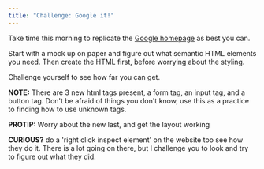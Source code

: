 ```yaml
---
title: "Challenge: Google it!"
---
```


Take time this morning to replicate the [Google homepage](https://www.google.com/) as best you can.

Start with a mock up on paper and figure out what semantic HTML elements you need.
Then create the HTML first, before worrying about the styling.

Challenge yourself to see how far you can get.

**NOTE:** There are 3 new html tags present, a form tag, an input tag, and a button tag. Don't be afraid of things you don't know, use this as a practice to finding how to use unknown tags.

**PROTIP:** Worry about the new last, and get the layout working

**CURIOUS?** do a 'right click inspect element' on the website too see how they do it. There is a lot going on there, but I challenge you to look and try to figure out what they did.
